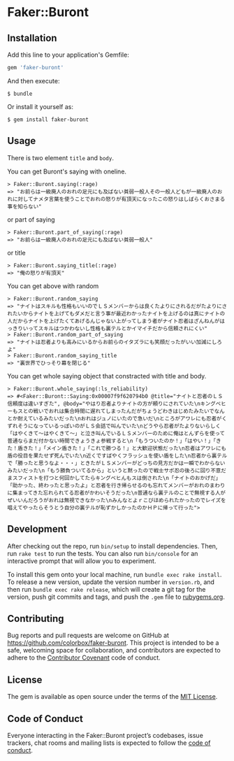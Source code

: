 # Faker::Buront




## Installation

Add this line to your application's Gemfile:

```ruby
gem 'faker-buront'
```

And then execute:

    $ bundle

Or install it yourself as:

    $ gem install faker-buront

## Usage

There is two element `title` and `body`.

You can get Buront's saying with oneline.

```console
> Faker::Buront.saying(:rage)
=> "お前らは一級廃人のおれの足元にも及ばない貧弱一般人その一般人どもが一級廃人のおれに対してナメタ言葉を使うことでおれの怒りが有頂天になったこの怒りはしばらくおさまる事を知らない"
```

or part of saying

```console
> Faker::Buront.part_of_saying(:rage)
=> "お前らは一級廃人のおれの足元にも及ばない貧弱一般人"
```

or title

```console
> Faker::Buront.saying_title(:rage)
=> "俺の怒りが有頂天"
```

You can get above with random

```console
> Faker::Buront.random_saying
=> "ナイトはスキルも性格もいいのでＬＳメンバーからは良くたよりにされるだがたよりにされたいからナイトを上げてもダメだと言う事が最近わかったナイトを上げるのは真にナイトの人だからナイトを上げたくてあげるんじゃない上がってしまう者がナイト忍者はざんねんがはっきりいってスキルはつかわないし性格も裏テルとかイマイチだから信頼されにくい"
> Faker::Buront.random_part_of_saying
=> "ナイトは忍者よりも高みにいるからお前らのイタズラにも笑顔だったがいい加減にしろよ"
> Faker::Buront.random_saying_title
=> "裏世界でひっそり幕を閉じる"
```

You can get whole saying object that constracted with title and body.

```apple js
> Faker::Buront.whole_saying(:ls_reliability)
=> #<Faker::Buront::Saying:0x00007f9f620794b0 @title="ナイトと忍者のＬＳ信頼度は違いすぎた", @body="やはり忍者よりナイトの方が頼りにされていた\nキングベヒーもスとの戦いでおれは集合時間に遅れてしまったんだがちょうどわきはじめたみたいでなんとか耐えているみたいだった\nおれはジュノにいたので急いだ\nところがアワレにも忍者がくずれそうになっているっぽいのがＬＳ会話で叫んでいた\nどうやら忍者がたよりないらしく「はやくきて～はやくきて～」と泣き叫んでいるＬＳメンバーのために俺はとんずらを使って普通ならまだ付かない時間できょうきょ参戦すると\n「もうついたのか！」「はやい！」「きた！盾きた！」「メイン盾きた！」「これで勝つる！」と大歓迎状態だった\n忍者はアワレにも盾の役目を果たせず死んでいた\n近くですばやくフラッシュを使い盾をした\n忍者から裏テルで「勝ったと思うなよ・・・」ときたがＬＳメンバーがどっちの見方だかは一瞬でわからないみたいだった\n「もう勝負ついてるから」というと黙ったので戦士サポ忍の後ろに回り不意だまスフィストを打つと何回かしてたらキングベヒんもスは倒された\n「ナイトのおかげだ」「助かった、終わったと思ったよ」と忍者を行き帰らせるのも忘れてメンバーがおれのまわりに集まってきた忘れられてる忍者がかわいそうだった\n普通なら裏テルのことで無視する人がぜいいんだろうがおれは無視できなかった\nみんなとよｒこびほめられたかったのでレイズを唱えてやったらそうとう自分の裏テルが恥ずかしかったのかＨＰに帰って行った">
```

## Development

After checking out the repo, run `bin/setup` to install dependencies. Then, run `rake test` to run the tests. You can also run `bin/console` for an interactive prompt that will allow you to experiment.

To install this gem onto your local machine, run `bundle exec rake install`. To release a new version, update the version number in `version.rb`, and then run `bundle exec rake release`, which will create a git tag for the version, push git commits and tags, and push the `.gem` file to [rubygems.org](https://rubygems.org).

## Contributing

Bug reports and pull requests are welcome on GitHub at https://github.com/colorbox/faker-buront. This project is intended to be a safe, welcoming space for collaboration, and contributors are expected to adhere to the [Contributor Covenant](http://contributor-covenant.org) code of conduct.

## License

The gem is available as open source under the terms of the [MIT License](https://opensource.org/licenses/MIT).

## Code of Conduct

Everyone interacting in the Faker::Buront project’s codebases, issue trackers, chat rooms and mailing lists is expected to follow the [code of conduct](https://github.com/[USERNAME]/faker-buront/blob/master/CODE_OF_CONDUCT.md).
